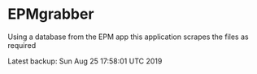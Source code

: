 # EPMgrabber
Using a database from the EPM app this application scrapes the files as required


Latest backup: Sun Aug 25 17:58:01 UTC 2019
